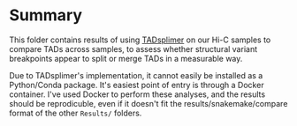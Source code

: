 # Summary

This folder contains results of using [TADsplimer](https://doi.org/10.1186/s13059-020-01992-7) on our Hi-C samples to compare TADs across samples, to assess whether structural variant breakpoints appear to split or merge TADs in a measurable way.

Due to TADsplimer's implementation, it cannot easily be installed as a Python/Conda package.
It's easiest point of entry is through a Docker container.
I've used Docker to perform these analyses, and the results should be reprodicuble, even if it doesn't fit the results/snakemake/compare format of the other `Results/` folders.
